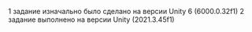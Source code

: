1 задание изначально было сделано на версии Unity 6 (6000.0.32f1) 
2 задание выполнено на версии Unity (2021.3.45f1)
